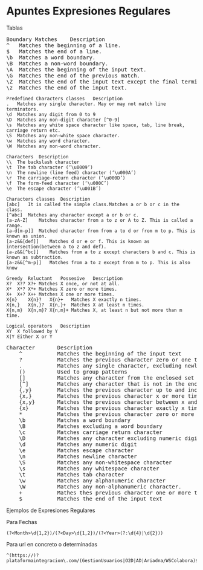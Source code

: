 # Apuntes Expresiones Regulares

Tablas

<pre>
Boundary Matches	Description
^	Matches the beginning of a line.
$	Matches the end of a line.
\b	Matches a word boundary.
\B	Matches a non-word boundary.
\A	Matches the beginning of the input text.
\G	Matches the end of the previous match.
\Z	Matches the end of the input text except the final terminator, if any
\z	Matches the end of the input text.
</pre>

~~~
Predefined Characters classes	Description
.	Matches any single character. May or may not match line terminators.
\d	Matches any digit from 0 to 9
\D	Matches any non-digit character [^0-9]
\s	Matches any white space character like space, tab, line break, carriage return etc.
\S	Matches any non-white space character.
\w	Matches any word character.
\W	Matches any non-word character.
~~~

~~~
Characters	Description
\\	The backslash character
\t	The tab character (‘\u0009’)
\n	The newline (line feed) character (‘\u000A’)
\r	The carriage-return character (‘\u000D’)
\f	The form-feed character (‘\u000C’)
\e	The escape character (‘\u001B’)
~~~

~~~
Characters classes	Description
[abc]	It is called the simple class.Matches a or b or c in the class.
[^abc]	Matches any character except a or b or c.
[a-zA-Z]	Matches character from a to z or A to Z. This is called a range.
[a-d[m-p]]	Matched character from from a to d or from m to p. This is known as union.
[a-z&&[def]]	Matches d or e or f. This is known as intersection(between a to z and def).
[a-z&&[^bc]]	Matches from a to z except characters b and c. This is known as subtraction.
[a-z&&[^m-p]]	Matches from a to z except from m to p. This is also know
~~~

~~~
Greedy	Reluctant	Possesive	Description
X?	X??	X?+	Matches X once, or not at all.
X*	X*?	X*+	Matches X zero or more times.
X+	X+?	X++	Matches X one or more times.
X{n}	X{n}?	X{n}+	Matches X exactly n times.
X{n,}	X{n,}?	X{n,}+	Matches X at least n times.
X{n,m}	X{n,m}?	X{n,m}+	Matches X, at least n but not more than m time.
~~~

~~~
Logical operators	Description
XY	X followed by Y
X|Y	Either X or Y
~~~

<pre>
Character       Description
    ^           Matches the beginning of the input text
    ?           Matches the previous character zero or one times
    .           Matches any single character, excluding newline
    ()          Used to group patterns
    []          Matches any character from the enclosed set of characters
    [^]         Matches any character that is not in the enclosed set of characters
    {,y}        Matches the previous character up to and including y times.
    {x,}        Matches the previous character x or more times.
    {x,y}       Matches the previous character between x and y times inclusive
    {x}         Matches the previous character exactly x times.
    *           Matches the previous character zero or more times
    \b          Matches a word boundary
    \B          Matches excluding a word boundary
    \c          Matches carriage return character
    \D          Matches any character excluding numeric digits
    \d          Matches any numeric digit
    \e          Matches escape character
    \n          Matches newline character
    \S          Matches any non-whitespace character
    \s          Matches any whitespace character
    \t          Matches tab character
    \w          Matches any alphanumeric character
    \W          Matches any non-alphanumeric character.
    +           Mathes thes previous character one or more times
    $           Matches the end of the input text
</pre>



Ejemplos de Expresiones Regulares

Para Fechas
~~~
(?<Month>\d{1,2})/(?<Day>\d{1,2})/(?<Year>(?:\d{4}|\d{2}))
~~~


Para url en concreto o determinadas
~~~
^(https://)?plataformaintegracion\.com/(GestionUsuarios|O2D|AD|Ariadna/WSColabora)$

~~~





~~~


~~~